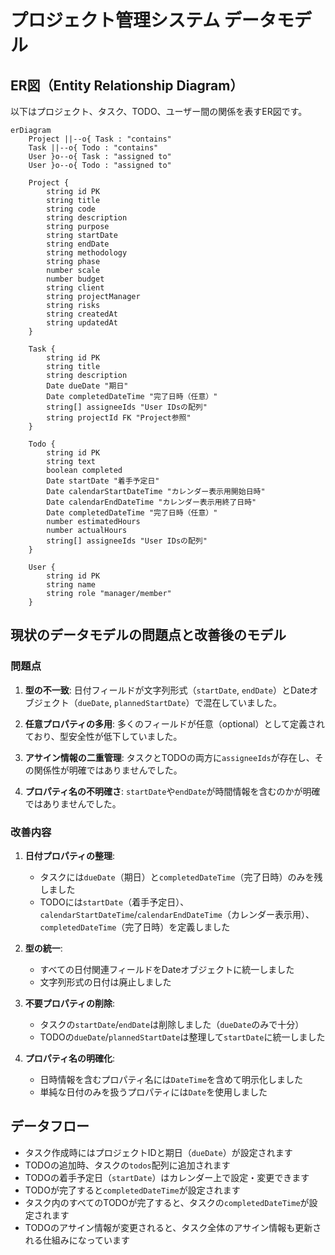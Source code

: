 # プロジェクト管理システム データモデル

## ER図（Entity Relationship Diagram）

以下はプロジェクト、タスク、TODO、ユーザー間の関係を表すER図です。

```mermaid
erDiagram
    Project ||--o{ Task : "contains"
    Task ||--o{ Todo : "contains"
    User }o--o{ Task : "assigned to"
    User }o--o{ Todo : "assigned to"

    Project {
        string id PK
        string title
        string code
        string description
        string purpose
        string startDate
        string endDate
        string methodology
        string phase
        number scale
        number budget
        string client
        string projectManager
        string risks
        string createdAt
        string updatedAt
    }

    Task {
        string id PK
        string title
        string description
        Date dueDate "期日"
        Date completedDateTime "完了日時（任意）"
        string[] assigneeIds "User IDsの配列"
        string projectId FK "Project参照"
    }

    Todo {
        string id PK
        string text
        boolean completed
        Date startDate "着手予定日"
        Date calendarStartDateTime "カレンダー表示用開始日時"
        Date calendarEndDateTime "カレンダー表示用終了日時"
        Date completedDateTime "完了日時（任意）"
        number estimatedHours
        number actualHours
        string[] assigneeIds "User IDsの配列"
    }

    User {
        string id PK
        string name
        string role "manager/member"
    }
```

## 現状のデータモデルの問題点と改善後のモデル

### 問題点
1. **型の不一致**: 日付フィールドが文字列形式（`startDate`, `endDate`）とDateオブジェクト（`dueDate`, `plannedStartDate`）で混在していました。

2. **任意プロパティの多用**: 多くのフィールドが任意（optional）として定義されており、型安全性が低下していました。

3. **アサイン情報の二重管理**: タスクとTODOの両方に`assigneeIds`が存在し、その関係性が明確ではありませんでした。

4. **プロパティ名の不明確さ**: `startDate`や`endDate`が時間情報を含むのかが明確ではありませんでした。

### 改善内容
1. **日付プロパティの整理**: 
   - タスクには`dueDate`（期日）と`completedDateTime`（完了日時）のみを残しました
   - TODOには`startDate`（着手予定日）、`calendarStartDateTime`/`calendarEndDateTime`（カレンダー表示用）、`completedDateTime`（完了日時）を定義しました

2. **型の統一**: 
   - すべての日付関連フィールドをDateオブジェクトに統一しました
   - 文字列形式の日付は廃止しました

3. **不要プロパティの削除**: 
   - タスクの`startDate`/`endDate`は削除しました（`dueDate`のみで十分）
   - TODOの`dueDate`/`plannedStartDate`は整理して`startDate`に統一しました

4. **プロパティ名の明確化**: 
   - 日時情報を含むプロパティ名には`DateTime`を含めて明示化しました
   - 単純な日付のみを扱うプロパティには`Date`を使用しました

## データフロー

- タスク作成時にはプロジェクトIDと期日（`dueDate`）が設定されます
- TODOの追加時、タスクの`todos`配列に追加されます
- TODOの着手予定日（`startDate`）はカレンダー上で設定・変更できます
- TODOが完了すると`completedDateTime`が設定されます
- タスク内のすべてのTODOが完了すると、タスクの`completedDateTime`が設定されます
- TODOのアサイン情報が変更されると、タスク全体のアサイン情報も更新される仕組みになっています 
